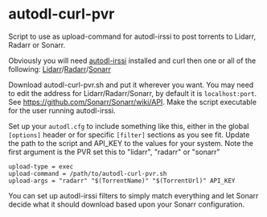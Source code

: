 # autodl-curl-pvr

Script to use as upload-command for autodl-irssi to post torrents to Lidarr, Radarr or Sonarr.

Obviously you will need [autodl-irssi](https://github.com/autodl-community) installed and curl then one or all of the following:
[Lidarr](https://lidarr.audio/)/[Radarr](https://radarr.video/)/[Sonarr](https://sonarr.tv/)

Download autodl-curl-pvr.sh and put it wherever you want. You may need to edit the address for Lidarr/Radarr/Sonarr, by default it is `localhost:port`. See https://github.com/Sonarr/Sonarr/wiki/API. Make the script executable for the user running autodl-irssi.

Set up your `autodl.cfg` to include something like this, either in the global `[options]` header or for specific `[filter]` sections as you see fit. Update the path to the script and API_KEY to the values for your system. Note the first argument is the PVR set this to "lidarr", "radarr" or "sonarr"

```
upload-type = exec
upload-command = /path/to/autodl-curl-pvr.sh
upload-args = "radarr" "$(TorrentName)" "$(TorrentUrl)" API_KEY
```

You can set up autodl-irssi filters to simply match everything and let Sonarr decide what it should download based upon your Sonarr configuration.
